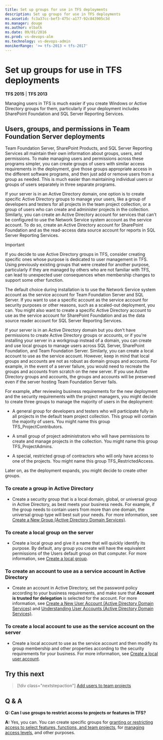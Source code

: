 ```yaml
---
title: Set up groups for use in TFS deployments
description: Set up groups for use in TFS deployments
ms.assetid: fc3a37cc-bef3-475c-a177-92c843905c3d
ms.manager: douge
ms.author: elbatk
ms.date: 09/01/2016
ms.prod: vs-devops-alm
ms.technology: vs-devops-admin
monikerRange: '>= tfs-2013 < tfs-2017'
---
```




# Set up groups for use in TFS deployments

**TFS 2015** | **TFS 2013**

Managing users in TFS is much easier if you create Windows or Active Directory groups for them, particularly if your deployment includes SharePoint Foundation and SQL Server Reporting Services.

## Users, groups, and permissions in Team Foundation Server deployments

Team Foundation Server, SharePoint Products, and SQL Server Reporting Services all maintain their own information about groups, users, and permissions. To make managing users and permissions across these programs simpler, you can create groups of users with similar access requirements in the deployment, give those groups appropriate access in the different software programs, and then just add or remove users from a group as needed. This is much easier than maintaining individual users or groups of users separately in three separate programs.

If your server is in an Active Directory domain, one option is to create specific Active Directory groups to manage your users, like a group of developers and testers for all projects in the team project collection, or a group of users who can create and administer projects in the collection. Similarly, you can create an Active Directory account for services that can't be configured to use the Network Service system account as the service account. To do so, create an Active Directory account for SharePoint Foundation and as the read-access data source account for reports in SQL Server Reporting Services.

> [!IMPORTANT]
> If you decide to use Active Directory groups in TFS, consider creating specific ones whose purpose is dedicated to user management in TFS. Using previously existing groups that were created for another purpose, particularly if they are managed by others who are not familiar with TFS, can lead to unexpected user consequences when membership changes to support some other function.

The default choice during installation is to use the Network Service system account as the service account for Team Foundation Server and SQL Server. If you want to use a specific account as the service account for security purposes or other reasons, such as a scaled-out deployment, you can. You might also want to create a specific Active Directory account to use as the service account for SharePoint Foundation and as the data source reader account for SQL Server Reporting Services.

If your server is in an Active Directory domain but you don't have permissions to create Active Directory groups or accounts, or if you're installing your server in a workgroup instead of a domain, you can create and use local groups to manage users across SQL Server, SharePoint Foundation, and Team Foundation Server. Similarly, you can create a local account to use as the service account. However, keep in mind that local groups and accounts are not as robust as domain groups and accounts. For example, in the event of a server failure, you would need to recreate the groups and accounts from scratch on the new server. If you use Active Directory groups and accounts, the groups and accounts will be preserved even if the server hosting Team Foundation Server fails.

For example, after reviewing business requirements for the new deployment and the security requirements with the project managers, you might decide to create three groups to manage the majority of users in the deployment:

-   A general group for developers and testers who will participate fully in all projects in the default team project collection. This group will contain the majority of users. You might name this group TFS\_ProjectContributors.

-   A small group of project administrators who will have permissions to create and manage projects in the collection. You might name this group TFS\_ProjectAdmins.

-   A special, restricted group of contractors who will only have access to one of the projects. You might name this group TFS\_RestrictedAccess.

Later on, as the deployment expands, you might decide to create other groups.

### To create a group in Active Directory

-   Create a security group that is a local domain, global, or universal group in Active Directory, as best meets your business needs. For example, if the group needs to contain users from more than one domain, the universal group type will best suit your needs. For more information, see [Create a New Group (Active Directory Domain Services)](http://go.microsoft.com/fwlink/?LinkId=235815).

### To create a local group on the server

-   Create a local group and give it a name that will quickly identify its purpose. By default, any group you create will have the equivalent permissions of the Users default group on that computer. For more information, see [Create a local group](http://go.microsoft.com/fwlink/?LinkId=235816).

### To create an account to use as a service account in Active Directory

-   Create an account in Active Directory, set the password policy according to your business requirements, and make sure that **Account is trusted for delegation** is selected for the account. For more information, see [Create a New User Account (Active Directory Domain Services)](http://go.microsoft.com/fwlink/?LinkId=235817) and [Understanding User Accounts (Active Directory Domain Services)](http://go.microsoft.com/fwlink/?LinkId=235818).

### To create a local account to use as the service account on the server

-   Create a local account to use as the service account and then modify its group membership and other properties according to the security requirements for your business. For more information, see [Create a local user account](http://go.microsoft.com/fwlink/?LinkId=235819).

## Try this next
> [!div class="nextstepaction"]
> [Add users to team projects](../../security/add-users-team-project.md) 

## Q & A

**Q: Can I use groups to restrict access to projects or features in TFS?**

**A:** Yes, you can. You can create specific groups for [granting or restricting access to select features, functions, and team projects](../../security/restrict-access.md), for [managing access levels](../../security/change-access-levels.md), and other purposes.

